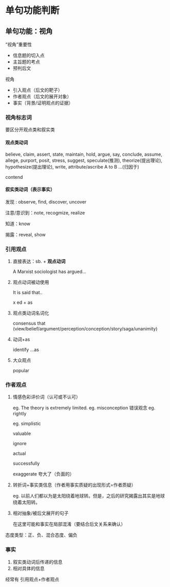 # 单句功能判断

## 单句功能：视角

“视角”重要性

- 信息题的切入点
- 主旨题的考点
- 预判后文

视角

- 引入观点（后文的靶子）
- 作者观点（后文的展开对象）
- 事实（背景/证明观点的证据）

### 视角标志词

要区分开观点类和叙实类

#### 观点类动词

believe, claim, assert, state, maintain, hold, argue, say, conclude, assume, allege, purport, posit, stress, suggest, speculate(推测), theorize(提出理论), hypothesize(提出理论), write, attribute/ascribe A to B ...(归因于)

contend

#### 叙实类动词（表示事实）

发现 : observe, find, discover, uncover

注意/意识到：note, recogmize, realize

知道：know

揭露：reveal, show

### 引用观点

1. 直接表达：sb. + **观点动词**

   A Marxist sociologist has argued...

2. 观点动词被动使用

   It is said that..

   x ed + as

3. 观点类动词名词化

   consensus that (view/belief/argument/perception/conception/story/saga/unanimity)

4. 动词+as

   identify …as

5. 大众观点

   popular

### 作者观点

1. 情感色彩评价词（认可或不认可）

   eg. The theory is extremely limited.
   eg. misconception 错误观念
   eg. rightly

   eg. simplistic

   valuable

   ignore

   actual

   successfully

   exaggerate 夸大了（负面的）

2. 转折词+事实类信息（作者用事实质疑的出现形式=作者质疑）

   eg. 以前人们都以为是太阳绕着地球转。但是，之后的研究揭露出其实是地球绕着太阳转。

3. 相对抽象/被后文展开的句子

   在这里可能和事实在局部混淆（要结合后文关系来确认）

态度类型：正、负、混合态度、偏负

### 事实

1. 叙实类动词后传递的信息
2. 相对具体的信息

经常有 引用观点+作者观点
